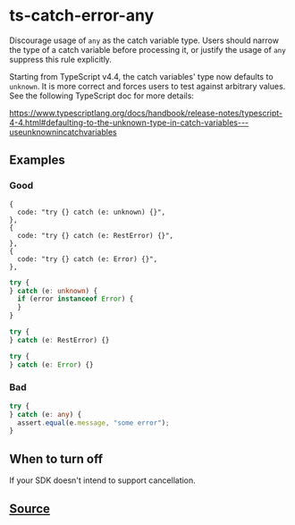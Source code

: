 # ts-catch-error-any

Discourage usage of `any` as the catch variable type. Users should narrow the type of a catch variable before processing it, or justify the usage of `any` suppress this rule explicitly.

Starting from TypeScript v4.4, the catch variables' type now defaults to `unknown`. It is more correct and forces users to test against arbitrary values. See the following TypeScript doc for more details:

https://www.typescriptlang.org/docs/handbook/release-notes/typescript-4-4.html#defaulting-to-the-unknown-type-in-catch-variables---useunknownincatchvariables

## Examples

### Good

    {
      code: "try {} catch (e: unknown) {}",
    },
    {
      code: "try {} catch (e: RestError) {}",
    },
    {
      code: "try {} catch (e: Error) {}",
    },

```ts
try {
} catch (e: unknown) {
  if (error instanceof Error) {
  }
}
```

```ts
try {
} catch (e: RestError) {}
```

```ts
try {
} catch (e: Error) {}
```

### Bad

```ts
try {
} catch (e: any) {
  assert.equal(e.message, "some error");
}
```

## When to turn off

If your SDK doesn't intend to support cancellation.

## [Source](https://azure.github.io/azure-sdk/typescript_design.html#ts-apisurface-supportcancellation)
